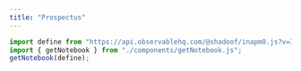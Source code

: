 ```yaml
---
title: "Prospectus"
---
```

```js
import define from "https://api.observablehq.com/@shadoof/inapm0.js?v=3";
import { getNotebook } from "./components/getNotebook.js";
getNotebook(define);
```
<div id="notebook-div"></div>
